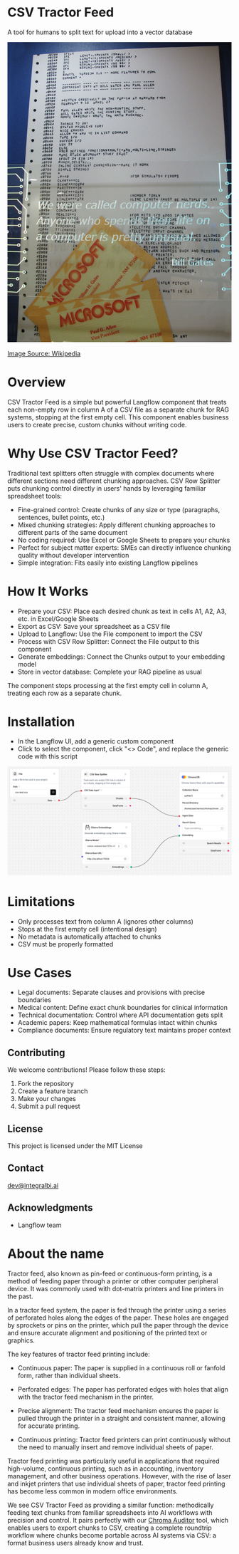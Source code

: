 # CSV Tractor Feed

A tool for humans to split text for upload into a vector database 

![image of tractor feed paper](https://raw.githubusercontent.com/integral-business-intelligence/csv-tractor-feed/refs/heads/main/Altair_Basic_Sign.jpg)

[Image Source: Wikipedia](https://en.wikipedia.org/wiki/Paul_Allen#Microsoft)

# Overview

CSV Tractor Feed is a simple but powerful Langflow component that treats each non-empty row in column A of a CSV file as a separate chunk for RAG systems, stopping at the first empty cell. This component enables business users to create precise, custom chunks without writing code.

# Why Use CSV Tractor Feed?

Traditional text splitters often struggle with complex documents where different sections need different chunking approaches. CSV Row Splitter puts chunking control directly in users' hands by leveraging familiar spreadsheet tools:

- Fine-grained control: Create chunks of any size or type (paragraphs, sentences, bullet points, etc.)
- Mixed chunking strategies: Apply different chunking approaches to different parts of the same document
- No coding required: Use Excel or Google Sheets to prepare your chunks
- Perfect for subject matter experts: SMEs can directly influence chunking quality without developer intervention
- Simple integration: Fits easily into existing Langflow pipelines

# How It Works

- Prepare your CSV: Place each desired chunk as text in cells A1, A2, A3, etc. in Excel/Google Sheets
- Export as CSV: Save your spreadsheet as a CSV file
- Upload to Langflow: Use the File component to import the CSV
- Process with CSV Row Splitter: Connect the File output to this component
- Generate embeddings: Connect the Chunks output to your embedding model
- Store in vector database: Complete your RAG pipeline as usual

The component stops processing at the first empty cell in column A, treating each row as a separate chunk.

# Installation

- In the Langflow UI, add a generic custom component
- Click to select the component, click "<> Code", and replace the generic code with this script

![image from langflow](https://raw.githubusercontent.com/integral-business-intelligence/csv-tractor-feed/refs/heads/main/csv-tractor-feed.png)

# Limitations

- Only processes text from column A (ignores other columns)
- Stops at the first empty cell (intentional design)
- No metadata is automatically attached to chunks
- CSV must be properly formatted

# Use Cases

- Legal documents: Separate clauses and provisions with precise boundaries
- Medical content: Define exact chunk boundaries for clinical information
- Technical documentation: Control where API documentation gets split
- Academic papers: Keep mathematical formulas intact within chunks
- Compliance documents: Ensure regulatory text maintains proper context

## Contributing

We welcome contributions! Please follow these steps:

1. Fork the repository
2. Create a feature branch
3. Make your changes
4. Submit a pull request

## License

This project is licensed under the MIT License

## Contact

dev@integralbi.ai

## Acknowledgments

- Langflow team

# About the name

Tractor feed, also known as pin-feed or continuous-form printing, is a method of feeding paper through a printer or other computer peripheral device. It was commonly used with dot-matrix printers and line printers in the past.

In a tractor feed system, the paper is fed through the printer using a series of perforated holes along the edges of the paper. These holes are engaged by sprockets or pins on the printer, which pull the paper through the device and ensure accurate alignment and positioning of the printed text or graphics.

The key features of tractor feed printing include:

- Continuous paper: The paper is supplied in a continuous roll or fanfold form, rather than individual sheets.

- Perforated edges: The paper has perforated edges with holes that align with the tractor feed mechanism in the printer.

- Precise alignment: The tractor feed mechanism ensures the paper is pulled through the printer in a straight and consistent manner, allowing for accurate printing.

- Continuous printing: Tractor feed printers can print continuously without the need to manually insert and remove individual sheets of paper.

Tractor feed printing was particularly useful in applications that required high-volume, continuous printing, such as in accounting, inventory management, and other business operations. However, with the rise of laser and inkjet printers that use individual sheets of paper, tractor feed printing has become less common in modern office environments.

We see CSV Tractor Feed as providing a similar function: methodically feeding text chunks from familiar spreadsheets into AI workflows with precision and control. It pairs perfectly with our [Chroma Auditor](https://github.com/integral-business-intelligence/chroma-auditor) tool, which enables users to export chunks to CSV, creating a complete roundtrip workflow where chunks become portable across AI systems via CSV: a format business users already know and trust.
